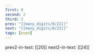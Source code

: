 ```yaml
---
first: 8
second: 2
third: 2
prev: "[[many_digits/8/21]]"
next: "[[many_digits/8/23]]"
tags: [even]
---
```

prev2-in-text: [[20]]
next2-in-text: [[24]]
